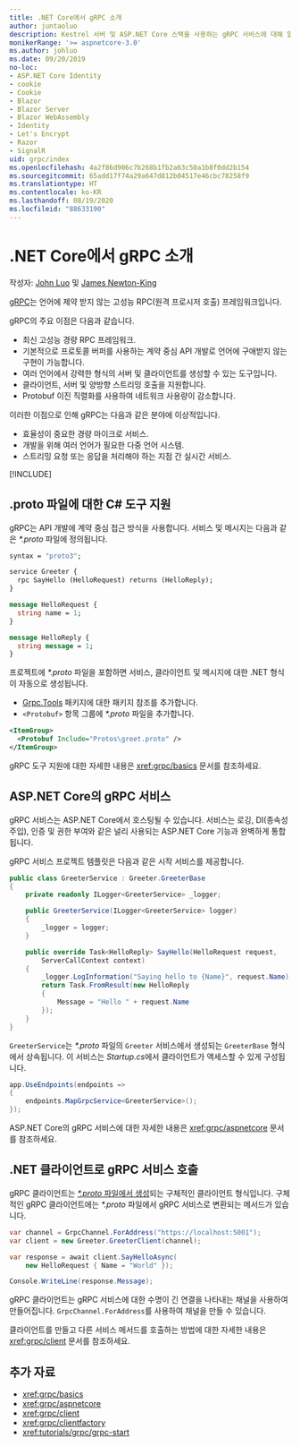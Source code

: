 ```yaml
---
title: .NET Core에서 gRPC 소개
author: juntaoluo
description: Kestrel 서버 및 ASP.NET Core 스택을 사용하는 gRPC 서비스에 대해 알아봅니다.
monikerRange: '>= aspnetcore-3.0'
ms.author: johluo
ms.date: 09/20/2019
no-loc:
- ASP.NET Core Identity
- cookie
- Cookie
- Blazor
- Blazor Server
- Blazor WebAssembly
- Identity
- Let's Encrypt
- Razor
- SignalR
uid: grpc/index
ms.openlocfilehash: 4a2f86d906c7b268b1fb2a63c50a1b8f0dd2b154
ms.sourcegitcommit: 65add17f74a29a647d812b04517e46cbc78258f9
ms.translationtype: HT
ms.contentlocale: ko-KR
ms.lasthandoff: 08/19/2020
ms.locfileid: "88633190"
---
```

# <a name="introduction-to-grpc-on-net-core"></a>.NET Core에서 gRPC 소개

작성자: [John Luo](https://github.com/juntaoluo) 및 [James Newton-King](https://twitter.com/jamesnk)

[gRPC](https://grpc.io/docs/guides/)는 언어에 제약 받지 않는 고성능 RPC(원격 프로시저 호출) 프레임워크입니다.

gRPC의 주요 이점은 다음과 같습니다.
* 최신 고성능 경량 RPC 프레임워크.
* 기본적으로 프로토콜 버퍼를 사용하는 계약 중심 API 개발로 언어에 구애받지 않는 구현이 가능합니다.
* 여러 언어에서 강력한 형식의 서버 및 클라이언트를 생성할 수 있는 도구입니다.
* 클라이언트, 서버 및 양방향 스트리밍 호출을 지원합니다.
* Protobuf 이진 직렬화를 사용하여 네트워크 사용량이 감소합니다.

이러한 이점으로 인해 gRPC는 다음과 같은 분야에 이상적입니다.
* 효율성이 중요한 경량 마이크로 서비스.
* 개발을 위해 여러 언어가 필요한 다중 언어 시스템.
* 스트리밍 요청 또는 응답을 처리해야 하는 지점 간 실시간 서비스.

[!INCLUDE[](~/includes/gRPCazure.md)]

## <a name="c-tooling-support-for-proto-files"></a>.proto 파일에 대한 C# 도구 지원

gRPC는 API 개발에 계약 중심 접근 방식을 사용합니다. 서비스 및 메시지는 다음과 같은 *\*.proto* 파일에 정의됩니다.

```protobuf
syntax = "proto3";

service Greeter {
  rpc SayHello (HelloRequest) returns (HelloReply);
}

message HelloRequest {
  string name = 1;
}

message HelloReply {
  string message = 1;
}
```

프로젝트에 *\*.proto* 파일을 포함하면 서비스, 클라이언트 및 메시지에 대한 .NET 형식이 자동으로 생성됩니다.

* [Grpc.Tools](https://www.nuget.org/packages/Grpc.Tools/) 패키지에 대한 패키지 참조를 추가합니다.
* `<Protobuf>` 항목 그룹에 *\*.proto* 파일을 추가합니다.

```xml
<ItemGroup>
  <Protobuf Include="Protos\greet.proto" />
</ItemGroup>
```

gRPC 도구 지원에 대한 자세한 내용은 <xref:grpc/basics> 문서를 참조하세요.

## <a name="grpc-services-on-aspnet-core"></a>ASP.NET Core의 gRPC 서비스

gRPC 서비스는 ASP.NET Core에서 호스팅될 수 있습니다. 서비스는 로깅, DI(종속성 주입), 인증 및 권한 부여와 같은 널리 사용되는 ASP.NET Core 기능과 완벽하게 통합됩니다.

gRPC 서비스 프로젝트 템플릿은 다음과 같은 시작 서비스를 제공합니다.

```csharp
public class GreeterService : Greeter.GreeterBase
{
    private readonly ILogger<GreeterService> _logger;

    public GreeterService(ILogger<GreeterService> logger)
    {
        _logger = logger;
    }

    public override Task<HelloReply> SayHello(HelloRequest request,
        ServerCallContext context)
    {
        _logger.LogInformation("Saying hello to {Name}", request.Name);
        return Task.FromResult(new HelloReply 
        {
            Message = "Hello " + request.Name
        });
    }
}
```

`GreeterService`는 *\*.proto* 파일의 `Greeter` 서비스에서 생성되는 `GreeterBase` 형식에서 상속됩니다. 이 서비스는 *Startup.cs*에서 클라이언트가 액세스할 수 있게 구성됩니다.

```csharp
app.UseEndpoints(endpoints =>
{
    endpoints.MapGrpcService<GreeterService>();
});
```

ASP.NET Core의 gRPC 서비스에 대한 자세한 내용은 <xref:grpc/aspnetcore> 문서를 참조하세요.

## <a name="call-grpc-services-with-a-net-client"></a>.NET 클라이언트로 gRPC 서비스 호출

gRPC 클라이언트는 [ *\*.proto* 파일에서 생성](xref:grpc/basics#generated-c-assets)되는 구체적인 클라이언트 형식입니다. 구체적인 gRPC 클라이언트에는 *\*.proto* 파일에서 gRPC 서비스로 변환되는 메서드가 있습니다.

```csharp
var channel = GrpcChannel.ForAddress("https://localhost:5001");
var client = new Greeter.GreeterClient(channel);

var response = await client.SayHelloAsync(
    new HelloRequest { Name = "World" });

Console.WriteLine(response.Message);
```

gRPC 클라이언트는 gRPC 서비스에 대한 수명이 긴 연결을 나타내는 채널을 사용하여 만들어집니다. `GrpcChannel.ForAddress`를 사용하여 채널을 만들 수 있습니다.

클라이언트를 만들고 다른 서비스 메서드를 호출하는 방법에 대한 자세한 내용은 <xref:grpc/client> 문서를 참조하세요.

## <a name="additional-resources"></a>추가 자료

* <xref:grpc/basics>
* <xref:grpc/aspnetcore>
* <xref:grpc/client>
* <xref:grpc/clientfactory>
* <xref:tutorials/grpc/grpc-start>
